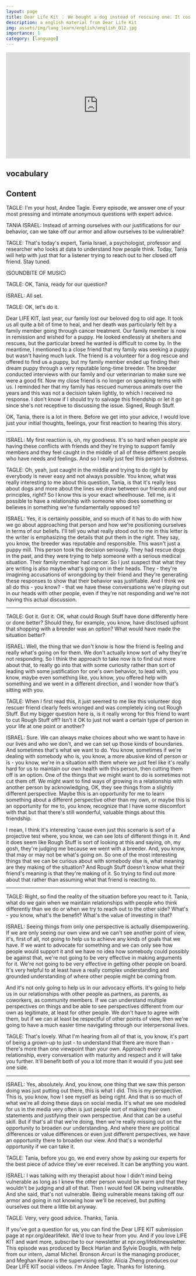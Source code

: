 ```yaml
---
layout: page
title: Dear Life Kit ： We bought a dog instead of rescuing one. It cost me a friend
description: a english material from Dear Life Kit
img: assets/img/lang_learn/english/english_012.jpg
importance: 1
category: [language]
---
```





<iframe src="https://www.npr.org/player/embed/1142628174/1142909905" width="100%" height="290" frameborder="0" scrolling="no" title="NPR embedded audio player"></iframe>





## vocabulary





## Content

TAGLE: I'm your host, Andee Tagle. Every episode, we answer one of your most pressing and intimate anonymous questions with expert advice.

TANIA ISRAEL: Instead of arming ourselves with our justifications for our behavior, can we take off our armor and allow ourselves to be vulnerable?

TAGLE: That's today's expert, Tania Israel, a psychologist, professor and researcher who looks at data to understand how people think. Today, Tania will help with just that for a listener trying to reach out to her closed off friend. Stay tuned.

(SOUNDBITE OF MUSIC)

TAGLE: OK, Tania, ready for our question?

ISRAEL: All set.

TAGLE: OK, let's do it.

Dear LIFE KIT, last year, our family lost our beloved dog to old age. It took us all quite a bit of time to heal, and her death was particularly felt by a family member going through cancer treatment. Our family member is now in remission and wished for a puppy. He looked endlessly at shelters and rescues, but the particular breed he wanted is difficult to come by. In the meantime, I mentioned to a close friend that my family was seeking a puppy but wasn't having much luck. The friend is a volunteer for a dog rescue and offered to find us a puppy, but my family member ended up finding their dream puppy through a very reputable long-time breeder. The breeder conducted interviews with our family and our veterinarian to make sure we were a good fit. Now my close friend is no longer on speaking terms with us. I reminded her that my family has rescued numerous animals over the years and this was not a decision taken lightly, to which I received no response. I don't know if I should try to salvage this friendship or let it go since she's not receptive to discussing the issue. Signed, Rough Stuff.

OK, Tania, there is a lot in there. Before we get into your advice, I would love just your initial thoughts, feelings, your first reaction to hearing this story.

---

ISRAEL: My first reaction is, oh, my goodness. It's so hard when people are having these conflicts with friends and they're trying to support family members and they feel caught in the middle of all of these different people who have needs and feelings. And so I really just feel this person's distress.

TAGLE: Oh, yeah, just caught in the middle and trying to do right by everybody is never easy and not always possible. You know, what was really interesting to me about this question, Tania, is that it's really less about dogs and more about the lines we draw between our friends and our principles, right? So I know this is your exact wheelhouse. Tell me, is it possible to have a relationship with someone who does something or believes in something we're fundamentally opposed to?

ISRAEL: Yes, it is certainly possible, and so much of it has to do with how we go about approaching that person and how we're positioning ourselves in terms of our beliefs. I'll tell you what really stood out to me in this letter is the writer is emphasizing the details that put them in the right. They say, you know, the breeder was reputable and responsible. This wasn't just a puppy mill. This person took the decision seriously. They had rescue dogs in the past, and they were trying to help someone with a serious medical situation. Their family member had cancer. So I just suspect that what they are writing is also maybe what's going on in their heads. They - they're imagining accusations of wrongdoing by their friend and they're generating these responses to show that their behavior was justifiable. And I think we all do this - you know? - that we have these conversations we're playing out in our heads with other people, even if they're not responding and we're not having this actual discussion.

---

TAGLE: Got it. Got it. OK, what could Rough Stuff have done differently here or done better? Should they, for example, you know, have disclosed upfront that shopping with a breeder was an option? What would have made the situation better?

ISRAEL: Well, the thing that we don't know is how the friend is feeling and really what's going on for them. We don't actually know sort of why they're not responding. So I think the approach to take now is to find out more about that, to really go into that with some curiosity rather than sort of leading with some justification for one's own behavior, to lead with, you know, maybe even something like, you know, you offered help with something and we went in a different direction, and I wonder how that's sitting with you.

TAGLE: When I first read this, it just seemed to me like this volunteer dog rescuer friend clearly feels wronged and was completely icing out Rough Stuff. But my bigger question here is, is it really wrong for this friend to want to cut Rough Stuff off? Isn't it OK to just not want a certain type of person in your life at one point or another?

ISRAEL: Sure. We can always make choices about who we want to have in our lives and who we don't, and we can set up those kinds of boundaries. And sometimes that's what we want to do. You know, sometimes if we're dealing with somebody who is, you know, a more abusive kind of person or is - you know, we're in a situation with them where we just feel like it's really hard for us to maintain our own health with this person, then cutting them off is an option. One of the things that we might want to do is sometimes not cut them off. We might want to find ways of growing in a relationship with another person by acknowledging, OK, they see things from a slightly different perspective. Maybe this is an opportunity for me to learn something about a different perspective other than my own, or maybe this is an opportunity for me to, you know, recognize that I have some discomfort with that but that there's still wonderful, valuable things about this friendship.

I mean, I think it's interesting 'cause even just this scenario is sort of a projective test where, you know, we can see lots of different things in it. And it does seem like Rough Stuff is sort of looking at this and saying, oh, my gosh, they're judging me because we went with a breeder. And, you know, that may or may not be what's going on. So one of the most interesting things that we can be curious about with somebody else is, what meaning are they making of the situation? And Rough Stuff doesn't know what their friend's meaning is that they're making of it. So trying to find out more about that rather than assuming what that friend is reacting to.

---

TAGLE: Right, so find the reality of the situation before you react to it. Tania, what do we gain when we maintain relationships with people who think differently than we do or when we try to reach out to the other side? What's - you know, what's the benefit? What's the value of investing in that?

ISRAEL: Seeing things from only one perspective is actually disempowering. If we are only seeing our own view and we can't see another point of view, it's, first of all, not going to help us to achieve any kinds of goals that we have. If we want to advocate for something and we can only see how people would support it and we have no idea how somebody could possibly be against that, we're not going to be very effective in making arguments for it. We're not going to be very effective in getting other people on board. It's very helpful to at least have a really complex understanding and grounded understanding of where other people might be coming from.

And it's not only going to help us in our advocacy efforts. It's going to help us in our relationships with other people as partners, as parents, as coworkers, as community members. If we can understand multiple perspectives on things and be able to see perspectives different from our own as legitimate, at least for other people. We don't have to agree with them, but if we can at least be respectful of other points of view, then we're going to have a much easier time navigating through our interpersonal lives.

TAGLE: That's lovely. What I'm hearing from all of that is, you know, it's part of being a grown-up to just - to understand that there are more than - there's more than one viewpoint than your own. Approach every relationship, every conversation with maturity and respect and it will take you further. It'll benefit both of you a lot more than it would if you just see one side.

---

ISRAEL: Yes, absolutely. And, you know, one thing that we saw this person doing was just putting out there, this is what I did. This is my perspective. This is, you know, how I see myself as being right. And that is so much of what we're all doing these days on social media. It's what we see modeled for us in the media very often is just people sort of making their own statements and justifying their own perspective. And that can be a useful skill. But if that's all that we're doing, then we're really missing out on the opportunity to broaden our understanding. And where there are political differences or value differences or even just different perspectives, we have an opportunity there to broaden our view. And that's a wonderful opportunity if we can take it.

TAGLE: Tania, before you go, we end every show by asking our experts for the best piece of advice they've ever received. It can be anything you want.

ISRAEL: I was talking with my therapist about how I didn't mind being vulnerable as long as I knew the other person would be warm and that they wouldn't be judging and all of that. Then I would feel OK being vulnerable. And she said, that's not vulnerable. Being vulnerable means taking off our armor and going in not knowing how we'll be received, but putting ourselves out there a little bit anyway.

TAGLE: Very, very good advice. Thanks, Tania.

If you've got a question for us, you can find the Dear LIFE KIT submission page at npr.org/dearlifekit. We'd love to hear from you. And if you love LIFE KIT and want more, subscribe to our newsletter at npr.org/lifekitnewsletter. This episode was produced by Beck Harlan and Sylvie Douglis, with help from our intern, Jamal Michel. Bronson Arcuri is the managing producer, and Meghan Keane is the supervising editor. Alicia Zheng produces our Dear LIFE KIT social videos. I'm Andee Tagle. Thanks for listening.

